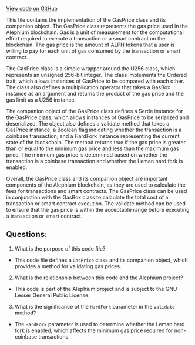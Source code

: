 [View code on GitHub](https://github.com/alephium/alephium/protocol/src/main/scala/org/alephium/protocol/vm/GasPrice.scala)

This file contains the implementation of the GasPrice class and its companion object. The GasPrice class represents the gas price used in the Alephium blockchain. Gas is a unit of measurement for the computational effort required to execute a transaction or a smart contract on the blockchain. The gas price is the amount of ALPH tokens that a user is willing to pay for each unit of gas consumed by the transaction or smart contract.

The GasPrice class is a simple wrapper around the U256 class, which represents an unsigned 256-bit integer. The class implements the Ordered trait, which allows instances of GasPrice to be compared with each other. The class also defines a multiplication operator that takes a GasBox instance as an argument and returns the product of the gas price and the gas limit as a U256 instance.

The companion object of the GasPrice class defines a Serde instance for the GasPrice class, which allows instances of GasPrice to be serialized and deserialized. The object also defines a validate method that takes a GasPrice instance, a Boolean flag indicating whether the transaction is a coinbase transaction, and a HardFork instance representing the current state of the blockchain. The method returns true if the gas price is greater than or equal to the minimum gas price and less than the maximum gas price. The minimum gas price is determined based on whether the transaction is a coinbase transaction and whether the Leman hard fork is enabled.

Overall, the GasPrice class and its companion object are important components of the Alephium blockchain, as they are used to calculate the fees for transactions and smart contracts. The GasPrice class can be used in conjunction with the GasBox class to calculate the total cost of a transaction or smart contract execution. The validate method can be used to ensure that the gas price is within the acceptable range before executing a transaction or smart contract.
## Questions: 
 1. What is the purpose of this code file?
- This code file defines a `GasPrice` class and its companion object, which provides a method for validating gas prices.

2. What is the relationship between this code and the Alephium project?
- This code is part of the Alephium project and is subject to the GNU Lesser General Public License.

3. What is the significance of the `HardFork` parameter in the `validate` method?
- The `HardFork` parameter is used to determine whether the Leman hard fork is enabled, which affects the minimum gas price required for non-coinbase transactions.